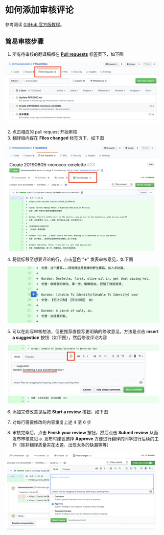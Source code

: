 # 如何添加审核评论

参考阅读 [GitHub 官方版教程](https://help.github.com/en/articles/reviewing-proposed-changes-in-a-pull-request)。

## 简易审核步骤

1. 所有待审核的翻译稿都在 [**Pull requests**](/../../pulls) 标签页下，如下图

![pull request list](resources/pull-request-list.png)

2. 点击相应的 pull request 开始审核
3. 翻译稿内容在 **Files changed** 标签页下，如下图

![files changed tab](resources/files-changed-tab.png)

4. 将鼠标移至想要评论的行，点击蓝色 "**+**" 发表审核意见，如下图

![add line comment](resources/add-line-comment.png)

5. 可以在此写审核想法，但更推荐直接写更明确的修改意见。方法是点击 **insert a suggestion** 按钮（如下图），然后修改评论内容

![insert a suggestion](resources/insert-a-suggestion.png)

6. 添加完修改意见后按 **Start a review** 按钮，如下图

7. 对每行需要修改的内容重复上述 4 至 6 步

8. 审核完毕后，点击 **Finish your review** 按钮，然后点击 **Submit review** 从而发布审核意见
  a. 发布时建议选择 **Approve** 方便进行翻译的同学进行后续的工作（除非翻译质量实在太差、出现太多的缺漏等等）

![publish comments](resources/publish-comments.png)
